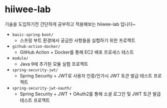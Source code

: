 # hiiwee-lab
기술을 도입하기전 간단하게 공부하고 적용해보는 hiiwee-lab 입니다~

- `basic-spring-boot/`
  - 스프링 부트 환경에서 궁금한 사항들을 실험하기 위한 프로젝트
- `github-action-docker/`
  - GitHub Action + Docker를 통해 EC2 배포 프로세스 테스트
- `module/`
  - Java 9에 추가된 모듈 실험 프로젝트
- `spring-security-jwt/`
  - Spring Security + JWT로 사용자 인증/인가시 JWT 토큰 발급 테스트 프로젝트
- `spring-security-jwt-oauth/`
  - Spring Security + JWT + OAuth2를 통해 소셜 로그인 및 JWT 토큰 발급 테스트 프로젝트
